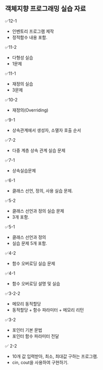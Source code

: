 ## 객체지향 프로그래밍 실습 자료

✅12-1
- 인벤토리 프로그램 제작
- 정적함수 내용 포함.

✅11-2
- 다형성 실습
- 1문제

✅11-1
- 재정의 실습
- 3문제

✅10-2
- 재정의(Overriding)

✅9-1
- 상속관계에서 생성자, 소멸자 호출 순서

✅7-2
- 다중 계층 상속 관계 실습 문제

✅7-1
- 상속실습문제

✅6-1
- 클래스 선언, 정의, 사용 실습 문제.

✅5-2
- 클래스 선언과 정의 실습 문제
- 3개 포함.

✅5-1
- 클래스 선언과 정의
- 실습 문제 5개 포함.

✅4-2
- 함수 오버로딩 실습 문제

✅4-1
- 함수 오버로딩 설명 및 실습

✅3-2-2
- 메모리 동적할당
- 동적할당 + 함수 파라미터 + 메모리 리턴

✅3-2
- 포인터 기본 문법
- 포인터 함수 파라미터 전달

✅ 2-2
- 10개 값 입력받아, 최소, 최대값 구하는 프로그램.
- cin, cout을 사용하여 구현하기.
